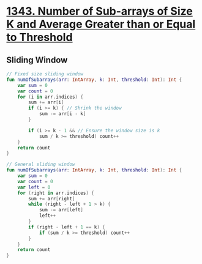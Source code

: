 # [1343. Number of Sub-arrays of Size K and Average Greater than or Equal to Threshold](https://leetcode.com/problems/number-of-sub-arrays-of-size-k-and-average-greater-than-or-equal-to-threshold/description/)

## Sliding Window
```kotlin
// Fixed size sliding window
fun numOfSubarrays(arr: IntArray, k: Int, threshold: Int): Int {
    var sum = 0
    var count = 0
    for (i in arr.indices) {
        sum += arr[i]
        if (i >= k) { // Shrink the window
            sum -= arr[i - k]
        }

        if (i >= k - 1 && // Ensure the window size is k
            sum / k >= threshold) count++
    }
    return count
}

// General sliding window
fun numOfSubarrays(arr: IntArray, k: Int, threshold: Int): Int {
    var sum = 0
    var count = 0
    var left = 0
    for (right in arr.indices) {
        sum += arr[right]
        while (right - left + 1 > k) {
            sum -= arr[left]
            left++
        }
        if (right - left + 1 == k) {
            if (sum / k >= threshold) count++
        }
    }
    return count
}
```
